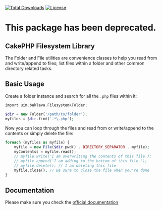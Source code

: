 [![Total Downloads](https://img.shields.io/packagist/dt/cakephp/filesystem.svg?style=flat-square)](https://packagist.org/packages/cakephp/filesystem)
[![License](https://img.shields.io/badge/license-MIT-blue.svg?style=flat-square)](LICENSE.txt)

# This package has been deprecated.

## CakePHP Filesystem Library

The Folder and File utilities are convenience classes to help you read from and write/append to files; list files within a folder and other common directory related tasks.

## Basic Usage

Create a folder instance and search for all the `.php` files within it:

```php
import uim.baklava.Filesystem\Folder;

$dir = new Folder('/path/to/folder');
myfiles = $dir.find('.*\.php');
```

Now you can loop through the files and read from or write/append to the contents or simply delete the file:

```php
foreach (myfiles as myfile) {
    myfile = new File($dir.pwd() . DIRECTORY_SEPARATOR . myfile);
    myContentss = myfile.read();
    // myfile.write('I am overwriting the contents of this file');
    // myfile.append('I am adding to the bottom of this file.');
    // myfile.delete(); // I am deleting this file
    myfile.close(); // Be sure to close the file when you're done
}
```

## Documentation

Please make sure you check the [official
documentation](https://book.cakephp.org/4/en/core-libraries/file-folder.html)
